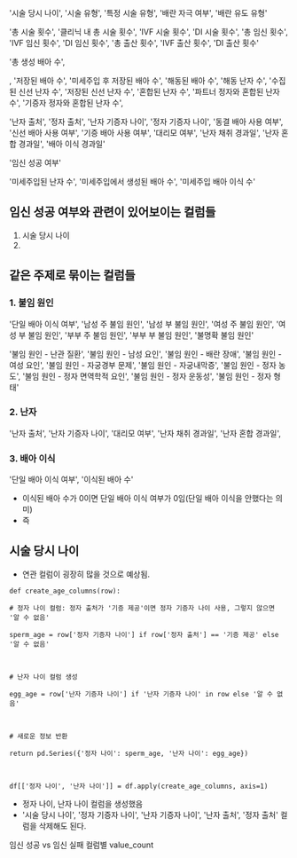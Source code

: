 
'시술 당시 나이', '시술 유형', '특정 시술 유형', '배란 자극 여부', '배란 유도 유형'


'총 시술 횟수', '클리닉 내 총 시술 횟수', 'IVF 시술 횟수', 'DI 시술 횟수', '총 임신 횟수', 'IVF 임신 횟수', 'DI 임신 횟수', '총 출산 횟수', 'IVF 출산 횟수', 'DI 출산 횟수'


'총 생성 배아 수', 

, '저장된 배아 수', '미세주입 후 저장된 배아 수', '해동된 배아 수', '해동 난자 수', '수집된 신선 난자 수', '저장된 신선 난자 수', '혼합된 난자 수', '파트너 정자와 혼합된 난자 수', '기증자 정자와 혼합된 난자 수', 


'난자 출처', '정자 출처', '난자 기증자 나이', '정자 기증자 나이', '동결 배아 사용 여부', '신선 배아 사용 여부', '기증 배아 사용 여부', '대리모 여부', '난자 채취 경과일', '난자 혼합 경과일', '배아 이식 경과일'


'임신 성공 여부'


'미세주입된 난자 수', '미세주입에서 생성된 배아 수', '미세주입 배아 이식 수'


## 임신  성공 여부와 관련이 있어보이는 컬럼들
1. 시술 당시 나이
2. 


## 같은 주제로 묶이는 컬럼들

### 1. 불임 원인
'단일 배아 이식 여부', '남성 주 불임 원인', '남성 부 불임 원인', '여성 주 불임 원인', '여성 부 불임 원인', '부부 주 불임 원인', '부부 부 불임 원인', '불명확 불임 원인'

'불임 원인 - 난관 질환', '불임 원인 - 남성 요인', '불임 원인 - 배란 장애', '불임 원인 - 여성 요인', '불임 원인 - 자궁경부 문제', '불임 원인 - 자궁내막증', '불임 원인 - 정자 농도', '불임 원인 - 정자 면역학적 요인', '불임 원인 - 정자 운동성', '불임 원인 - 정자 형태'


### 2. 난자
'난자 출처', '난자 기증자 나이', '대리모 여부', '난자 채취 경과일', '난자 혼합 경과일',

### 3. 배아 이식
'단일 배아 이식 여부', '이식된 배아 수'

- 이식된 배아 수가 0이면 단일 배아 이식 여부가 0임(단일 배아 이식을 안했다는 의미)
- 즉 

## 시술 당시 나이
- 연관 컬럼이 굉장히 많을 것으로 예상됨.

```
def create_age_columns(row):

# 정자 나이 컬럼: 정자 출처가 '기증 제공'이면 정자 기증자 나이 사용, 그렇지 않으면 '알 수 없음'

sperm_age = row['정자 기증자 나이'] if row['정자 출처'] == '기증 제공' else '알 수 없음'

  

# 난자 나이 컬럼 생성

egg_age = row['난자 기증자 나이'] if '난자 기증자 나이' in row else '알 수 없음'

  

# 새로운 정보 반환

return pd.Series({'정자 나이': sperm_age, '난자 나이': egg_age})

  

df[['정자 나이', '난자 나이']] = df.apply(create_age_columns, axis=1)
```
- 정자 나이, 난자 나이 컬럼을 생성했음
- '시술 당시 나이', '정자 기증자 나이', '난자 기증자 나이', '난자 출처', '정자 출처' 컬럼을 삭제해도 된다.


임신 성공 vs 임신 실패
컬럼별 value_count
